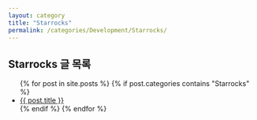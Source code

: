 ```yaml
---
layout: category
title: "Starrocks"
permalink: /categories/Development/Starrocks/
---
```


<h2>Starrocks 글 목록</h2>
<ul>
  {% for post in site.posts %}
    {% if post.categories contains "Starrocks" %}
      <li><a href="{{ post.url }}">{{ post.title }}</a></li>
    {% endif %}
  {% endfor %}
</ul>

